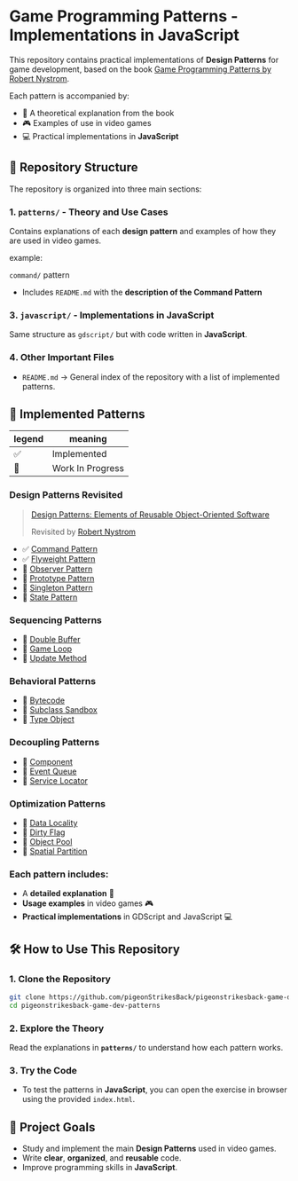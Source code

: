 # Game Programming Patterns - Implementations in<!-- GDScript and--> JavaScript

This repository contains practical implementations of **Design Patterns** for game development, based on the book [Game Programming Patterns by Robert Nystrom](https://gameprogrammingpatterns.com/).

Each pattern is accompanied by:

- 📖 A theoretical explanation from the book
- 🎮 Examples of use in video games
- 💻 Practical implementations in<!--**GDScript (Godot)** and--> **JavaScript**

## 📂 Repository Structure

The repository is organized into three main sections:

### 1. `patterns/` - Theory and Use Cases

Contains explanations of each **design pattern** and examples of how they are used in video games.

example:

`command/` pattern

- Includes `README.md` with the **description of the Command Pattern**

<!--

### 2️. `gdscript/` - Implementations in Godot

Contains **GDScript** implementations of the patterns with practical exercises.

Each pattern has its own folder (`command/`, etc.) with:

- `README.md`
  
  Contains a reference to the theory (`patterns/command/README.md`) and describes the exercises.

- `ex_N_title/`
  
  Contains the file `ex_N_title.gd` with the exercise implementation.

-->


### 3️. `javascript/` - Implementations in JavaScript

Same structure as `gdscript/` but with code written in **JavaScript**.

### 4️. Other Important Files

- `README.md` → General index of the repository with a list of implemented patterns.

<!--
- `CONTRIBUTING.md` → Guidelines for contributing to the project.
-->

## 📌 Implemented Patterns
| legend | meaning |
| --- | --- |
| ✅ | Implemented |
| 🚧 | Work In Progress |

### Design Patterns Revisited

> [Design Patterns: Elements of Reusable Object-Oriented Software](https://isbndb.com/book/9780201633610)
>
> Revisited by [Robert Nystrom](https://stuffwithstuff.com/)

- ✅ [Command Pattern](patterns/command/README.md)
- ✅ [Flyweight Pattern](patterns/Flyweight/README.md)
- 🚧 [Observer Pattern](#)
- 🚧 [Prototype Pattern](#)
- 🚧 [Singleton Pattern](#)
- 🚧 [State Pattern](#)

### Sequencing Patterns

- 🚧 [Double Buffer](#)
- 🚧 [Game Loop](#)
- 🚧 [Update Method](#)

### Behavioral Patterns

- 🚧 [Bytecode](#)
- 🚧 [Subclass Sandbox](#)
- 🚧 [Type Object](#)

### Decoupling Patterns

- 🚧 [Component](#)
- 🚧 [Event Queue](#)
- 🚧 [Service Locator](#)

### Optimization Patterns

- 🚧 [Data Locality](#)
- 🚧 [Dirty Flag](#)
- 🚧 [Object Pool](#)
- 🚧 [Spatial Partition](#)

### Each pattern includes:

- A **detailed explanation** 📖
- **Usage examples** in video games 🎮
- **Practical implementations** in GDScript and JavaScript 💻  

## 🛠️ How to Use This Repository

### 1. Clone the Repository

```sh
git clone https://github.com/pigeonStrikesBack/pigeonstrikesback-game-dev-patterns.git
cd pigeonstrikesback-game-dev-patterns
```

### 2️. Explore the Theory

Read the explanations in **`patterns/`** to understand how each pattern works.

### 3️. Try the Code

<!-- - To test the patterns in **Godot**, open the `gdscript/` folder in your project. -->
- To test the patterns in **JavaScript**, you can open the exercise in browser using the provided `index.html`.

## 🎯 Project Goals

- Study and implement the main **Design Patterns** used in video games.
- Write **clear**, **organized**, and **reusable** code.
- Improve programming skills in <!--**Godot** and--> **JavaScript**.

<!--
    If you have suggestions or want to contribute, feel free to open an issue or a pull request! 🚀
-->